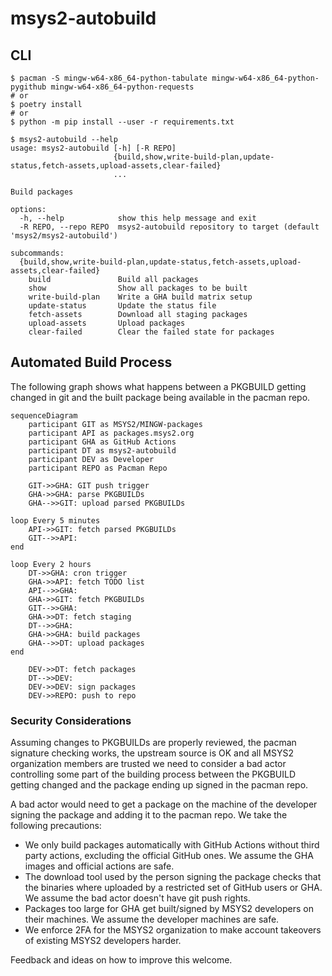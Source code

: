 # msys2-autobuild

## CLI

```console
$ pacman -S mingw-w64-x86_64-python-tabulate mingw-w64-x86_64-python-pygithub mingw-w64-x86_64-python-requests
# or
$ poetry install
# or
$ python -m pip install --user -r requirements.txt
```

```console
$ msys2-autobuild --help
usage: msys2-autobuild [-h] [-R REPO]
                       {build,show,write-build-plan,update-status,fetch-assets,upload-assets,clear-failed}
                       ...

Build packages

options:
  -h, --help            show this help message and exit
  -R REPO, --repo REPO  msys2-autobuild repository to target (default 'msys2/msys2-autobuild')

subcommands:
  {build,show,write-build-plan,update-status,fetch-assets,upload-assets,clear-failed}
    build               Build all packages
    show                Show all packages to be built
    write-build-plan    Write a GHA build matrix setup
    update-status       Update the status file
    fetch-assets        Download all staging packages
    upload-assets       Upload packages
    clear-failed        Clear the failed state for packages
```

## Automated Build Process

The following graph shows what happens between a PKGBUILD getting changed in git
and the built package being available in the pacman repo.

```mermaid
sequenceDiagram
    participant GIT as MSYS2/MINGW-packages
    participant API as packages.msys2.org
    participant GHA as GitHub Actions
    participant DT as msys2-autobuild
    participant DEV as Developer
    participant REPO as Pacman Repo

    GIT->>GHA: GIT push trigger
    GHA->>GHA: parse PKGBUILDs
    GHA-->>GIT: upload parsed PKGBUILDs

loop Every 5 minutes
    API->>GIT: fetch parsed PKGBUILDs
    GIT-->>API: 
end

loop Every 2 hours
    DT->>GHA: cron trigger
    GHA->>API: fetch TODO list
    API-->>GHA: 
    GHA->>GIT: fetch PKGBUILDs
    GIT-->>GHA: 
    GHA->>DT: fetch staging
    DT-->>GHA: 
    GHA->>GHA: build packages
    GHA-->>DT: upload packages
end

    DEV->>DT: fetch packages
    DT-->>DEV: 
    DEV->>DEV: sign packages
    DEV->>REPO: push to repo
```

### Security Considerations

Assuming changes to PKGBUILDs are properly reviewed, the pacman signature
checking works, the upstream source is OK and all MSYS2 organization members are
trusted we need to consider a bad actor controlling some part of the building
process between the PKGBUILD getting changed and the package ending up signed in
the pacman repo.

A bad actor would need to get a package on the machine of the developer signing
the package and adding it to the pacman repo. We take the following precautions:

* We only build packages automatically with GitHub Actions without third party
  actions, excluding the official GitHub ones. We assume the GHA images and
  official actions are safe.
* The download tool used by the person signing the package checks that the
  binaries where uploaded by a restricted set of GitHub users or GHA.
  We assume the bad actor doesn't have git push rights.
* Packages too large for GHA get built/signed by MSYS2 developers on their
  machines. We assume the developer machines are safe.
* We enforce 2FA for the MSYS2 organization to make account takeovers of
  existing MSYS2 developers harder.

Feedback and ideas on how to improve this welcome.
